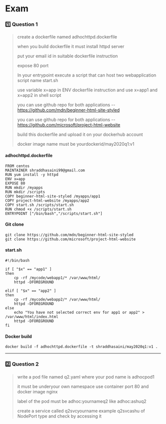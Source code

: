 # Exam

### :one: Question 1
>create a dockerfile named adhochttpd.dockerfile
>
>when you build dockerfile it must install httpd server
>
>put your email id in suitable dockerfile instruction
>
>expose 80 port
>
>In your entrypoint execute a script that can host two webapplication script name start.sh
>
>use variable x=app in ENV dockerfile instruction and use x=app1 and x=app2 in shell script
>
>you can use github repo for both applications --https://github.com/mdn/beginner-html-site-styled
>
>you can use github repo for both applications --https://github.com/microsoft/project-html-website
>
>build this dockerfile and upload it on your dockerhub account
>
>docker image name must be yourdockerid/may2020q1:v1
>

#### adhochttpd.dockerfile
```shell
FROM centos
MAINTAINER shraddhasaini99@gmail.com
RUN yum install -y httpd
ENV x=app
EXPOSE 80
RUN mkdir /myapps
RUN mkdir /scripts
COPY beginner-html-site-styled /myapps/app1
COPY project-html-website /myapps/app2
COPY start.sh /scripts/start.sh
RUN chmod +x /scripts/start.sh
ENTRYPOINT ["/bin/bash","/scripts/start.sh"]
```

#### Git clone
```shell
git clone https://github.com/mdn/beginner-html-site-styled
git clone https://github.com/microsoft/project-html-website
```

#### start.sh
```shell
#!/bin/bash

if [ "$x" == "app1" ]
then
	cp -rf /mycode/webapp1/* /var/www/html/
	httpd -DFOREGROUND

elif [ "$x" == "app2" ]
then
	cp -rf /mycode/webapp2/* /var/www/html/
	httpd -DFOREGROUND
else
	echo "You have not selected correct env for app1 or app2" > /var/www/html/index.html
	httpd -DFOREGROUND
fi
```
#### Docker build
```shell
docker build -f adhochttpd.dockerfile -t shraddhasaini/may2020q1:v1 .
```
---------

### :two: Question 2
>write a pod file named q2.yaml where your pod name is adhocpod1
>
>it must be underyour own namespace use container port 80 and docker image nginx
>
>label of the pod must be adhoc:yournameq2 like adhoc:ashuq2
>
>create a service called q2svcyourname example q2svcashu of NodePort type and check by accessing it
>
